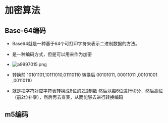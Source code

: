 # 加密算法
## Base-64编码
- Base64就是一种基于64个可打印字符来表示二进制数据的方法。
- 是一种编码方式，但是可以用来作为加密
- ![a9997015.png](:storage\a80a90f0-25cc-4f1d-a8bc-3c6f3a099de1\a9997015.png)
- 转换前 10101101,10111010,01110110
  转换后 00101011, 00011011 ,00101001 ,00110110
  
- 就是把字符对应字符表转换成8位的2进制数 然后以每6位进行切分，然后高位（前2位补零），然后再去查表，从而能够去进行转换编码

## m5编码
